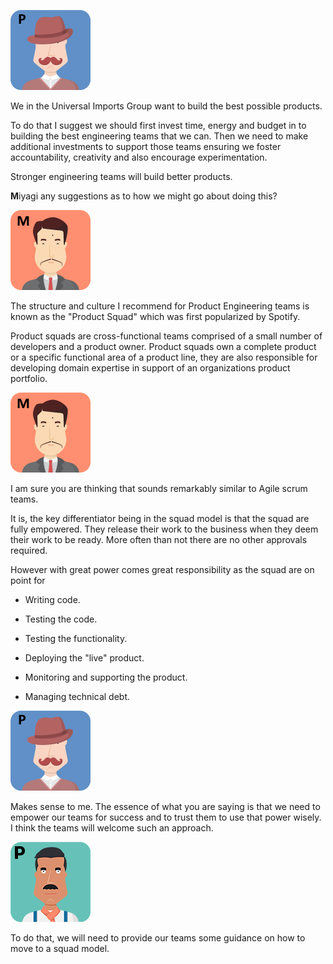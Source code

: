 ![](../../assets/online-pe-dojo/pe-getting-started/pennyworth.png)

We in the Universal Imports Group want to build the best possible products.

To do that I suggest we should first invest time, energy and budget in to building the best engineering teams that we can. Then we need to make additional investments to support those teams ensuring we foster accountability, creativity and also encourage experimentation.

Stronger engineering teams will build better products.

**M**iyagi any suggestions as to how we might go about doing this?

![](../../assets/online-pe-dojo/pe-getting-started/miyagi.png)

The structure and culture I recommend for Product Engineering teams is known as the "Product Squad" which was first popularized by Spotify.

Product squads are cross-functional teams comprised of a small number of developers and a product owner. Product squads own a complete product or a specific functional area of a product line, they are also responsible for developing domain expertise in support of an organizations product portfolio.

![](../../assets/online-pe-dojo/pe-getting-started/miyagi.png)

I am sure you are thinking that sounds remarkably similar to Agile scrum teams.

It is, the key differentiator being in the squad model is that the squad are fully empowered.  They release their work to the business when they deem their work to be ready. More often than not there are no other approvals required.

However with great power comes great responsibility as the squad are on point for

- Writing code.

- Testing the code.

- Testing the functionality.

- Deploying the "live" product.

- Monitoring and supporting the product.

- Managing technical debt.

![](../../assets/online-pe-dojo/pe-getting-started/pennyworth.png)

Makes sense to me. The essence of what you are saying is that we need to empower our teams for success and to trust them to use that power wisely. I think the teams will welcome such an approach.

![](../../assets/online-pe-dojo/pe-getting-started/paulo.png)

To do that, we will need to provide our teams some guidance on how to move to a squad model.
